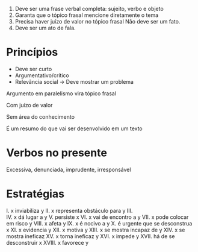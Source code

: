 1. Deve ser uma frase verbal completa: sujeito, verbo e objeto 
2. Garanta que o tópico frasal mencione diretamente o tema 
3. Precisa haver juízo de valor no tópico frasal Não deve ser um fato. 
4. Deve ser um ato de fala.

# Princípios
+ Deve ser curto
+ Argumentativo/crítico
+ Relevância social -> Deve mostrar um problema

Argumento em paralelismo vira tópico frasal

Com juízo de valor

Sem área do conhecimento

É um resumo do que vai ser desenvolvido em um texto

# Verbos no **presente**

Excessiva, denunciada, imprudente, irresponsável

# Estratégias
I.	x inviabiliza y
II.	x representa obstáculo para y
III.	
IV.	x dá lugar a y
V.	persiste x
VI.	x vai de encontro a y
VII.	x pode colocar em risco y
VIII.	x afeta y
IX.	x é nocivo a y
X.	é urgente que se desconstrua x
XI.	x evidencia y
XII.	x motiva y
XIII.	x se mostra incapaz de	y
XIV.	x se mostra ineficaz
XV.	x torna ineficaz y
XVI.	x impede y
XVII.	há de se desconstruir x
XVIII. x favorece y